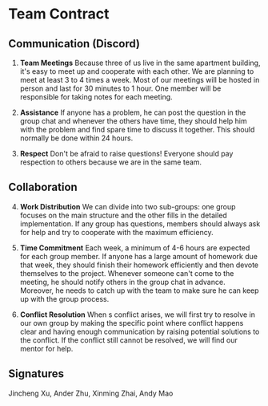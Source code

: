 # Team Contract

## Communication (Discord)
1. **Team Meetings** 
Because three of us live in the same apartment building, it's easy to meet up and cooperate with each other. We are planning to meet at least 3 to 4 times a week. Most of our meetings will be hosted in person and last for 30 minutes to 1 hour. One member will be responsible for taking notes for each meeting.

2. **Assistance** 
If anyone has a problem, he can post the question in the group chat and whenever the others have time, they should help him with the problem and find spare time to discuss it together. This should normally be done within 24 hours.

3. **Respect** 
Don't be afraid to raise questions! Everyone should pay respection to others because we are in the same team. 

## Collaboration

4. **Work Distribution** 
We can divide into two sub-groups: one group focuses on the main structure and the other fills in the detailed implementation. If any group has questions, members should always ask for help and try to cooperate with the maximum efficiency.

5. **Time Commitment** 
Each week, a minimum of 4-6 hours are expected for each group member. If anyone has a large amount of homework due that week, they should finish their homework efficiently and then devote themselves to the project. Whenever someone can't come to the meeting, he should notify others in the group chat in advance. Moreover, he needs to catch up with the team to make sure he can keep up with the group process.

6. **Conflict Resolution** 
When s conflict arises, we will first try to resolve in our own group by making the specific point where conflict happens clear and having enough communication by raising potential solutions to the conflict. If the conflict still cannot be resolved, we will find our mentor for help.

## Signatures
Jincheng Xu, Ander Zhu, Xinming Zhai, Andy Mao
